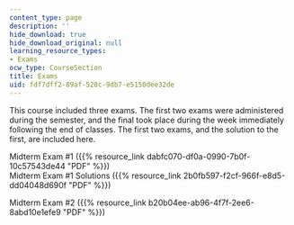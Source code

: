 ```yaml
---
content_type: page
description: ''
hide_download: true
hide_download_original: null
learning_resource_types:
- Exams
ocw_type: CourseSection
title: Exams
uid: fdf7dff2-89af-528c-9db7-e5150dee32de
---
```


This course included three exams. The first two exams were administered during the semester, and the final took place during the week immediately following the end of classes. The first two exams, and the solution to the first, are included here.

Midterm Exam #1 ({{% resource_link dabfc070-df0a-0990-7b0f-10c57543de44 "PDF" %}})  
Midterm Exam #1 Solutions ({{% resource_link 2b0fb597-f2cf-966f-e8d5-dd04048d690f "PDF" %}})

Midterm Exam #2 ({{% resource_link b20b04ee-ab96-4f7f-2ee6-8abd10e1efe9 "PDF" %}})
